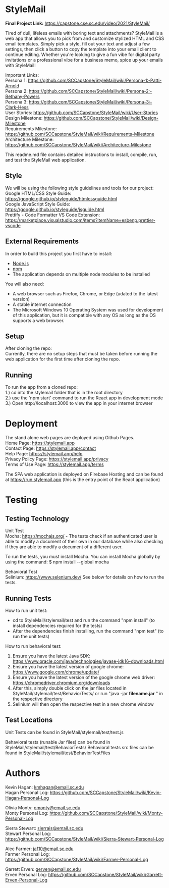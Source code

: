# StyleMail

**Final Project Link:** https://capstone.cse.sc.edu/video/2021/StyleMail/

Tired of dull, lifeless emails with boring text and attachments? StyleMail is a web app that allows you to pick from and customize stylized HTML and CSS email templates. Simply pick a style, fill out your text and adjust a few settings, then click a button to copy the template into your email client to continue editing. Whether you're looking to give a fun vibe for digital party invitations or a professional vibe for a business memo, spice up your emails with StyleMail!  

Important Links:  
Persona 1: https://github.com/SCCapstone/StyleMail/wiki/Persona-1:-Patti-Arnold  
Persona 2: https://github.com/SCCapstone/StyleMail/wiki/Persona-2:-Bethany-Powers  
Persona 3: https://github.com/SCCapstone/StyleMail/wiki/Persona-3:-Clark-Hess  
User Stories: https://github.com/SCCapstone/StyleMail/wiki/User-Stories  
Design Milestone: https://github.com/SCCapstone/StyleMail/wiki/Design-Milestone  
Requirements Milestone: https://github.com/SCCapstone/StyleMail/wiki/Requirements-Milestone  
Architecture Milestone: https://github.com/SCCapstone/StyleMail/wiki/Architecture-Milestone  

This readme.md file contains detailed instructions to install, compile, run, and test the StyleMail web application.  

## Style

We will be using the following style guidelines and tools for our project:  
Google HTML/CSS Style Guide: https://google.github.io/styleguide/htmlcssguide.html  
Google JavaScript Style Guide: https://google.github.io/styleguide/jsguide.html  
Prettify - Code Formatter VS Code Extension: https://marketplace.visualstudio.com/items?itemName=esbenp.prettier-vscode  

## External Requirements

In order to build this project you first have to install:

* [Node.js](https://nodejs.org/en/)  
* [npm](https://www.npmjs.com/)  
* The application depends on multiple node modules to be installed  

You will also need:  
* A web browser such as Firefox, Chrome, or Edge (udated to the latest version)  
* A stable internet connection  
* The Microsoft Windows 10 Operating System was used for development of this application, but it is compatible with any OS as long as the OS supports a web browser.  

## Setup

After cloning the repo:  
Currently, there are no setup steps that must be taken before running the web application for the first time after cloning the repo.  

## Running

To run the app from a cloned repo:  
1.) cd into the stylemail folder that is in the root directory  
2.) use the 'npm start' command to run the React app in development mode  
3.) Open http://localhost:3000 to view the app in your internet browser  

# Deployment

The stand alone web pages are deployed using Github Pages.  
Home Page: https://stylemail.app  
Contact Page: https://stylemail.app/contact  
Help Page: https://stylemail.app/help  
Privacy Policy Page: https://stylemail.app/privacy  
Terms of Use Page: https://stylemail.app/terms  

The SPA web application is deployed on Firebase Hosting and can be found at https://run.stylemail.app (this is the entry point of the React application)  

# Testing 

## Testing Technology

Unit Test  
Mocha: https://mochajs.org/ - The tests check if an authenticated user is able to modify a document of their own in our database while also checking if they are able to modify a document of a different user.  

To run the tests, you must install Mocha. You can install Mocha globally by using the command: $ npm install --global mocha  

Behavioral Test  
Selinium: https://www.selenium.dev/ 
See below for details on how to run the tests. 


## Running Tests

How to run unit test:
* cd to StyleMail/stylemail/test and run the command "npm install" (to install dependencies required for the tests)
* After the dependencies finish installing, run the command "npm test" (to run the unit tests)  

How to run behavioral test:  
1. Ensure you have the latest Java SDK: https://www.oracle.com/java/technologies/javase-jdk16-downloads.html
2. Ensure you have the latest version of google chrome: https://www.google.com/chrome/update/
3. Ensure you have the latest version of the google chrome web driver: https://chromedriver.chromium.org/downloads
4. After this, simply double click on the jar files located in StyleMail/stylemail/test/BehaviorTests/ or run "java -jar **filename.jar** " in the respective directory
5. Selinium will then open the respective test in a new chrome window 


## Test Locations 

Unit Tests can be found in StyleMail/stylemail/test/test.js  

Behavioral tests (runable Jar files) can be found in StyleMail/stylemail/test/BehaviorTests/ 
Behavioral tests src files can be found in StyleMail/stylemail/test/BehaviorTestFiles


# Authors

Kevin Hagan: kmhagan@email.sc.edu  
Hagan Personal Log: https://github.com/SCCapstone/StyleMail/wiki/Kevin-Hagan-Personal-Log  

Olivia Monty: omonty@email.sc.edu  
Monty Personal Log: https://github.com/SCCapstone/StyleMail/wiki/Monty-Personal-Log  

Sierra Stewart: sierrais@email.sc.edu  
Stewart Personal Log: https://github.com/SCCapstone/StyleMail/wiki/Sierra-Stewart-Personal-Log  

Alec Farmer: jaf10@email.sc.edu  
Farmer Personal Log: https://github.com/SCCapstone/StyleMail/wiki/Farmer-Personal-Log  

Garrett Erven: gerven@email.sc.edu  
Erven Personal Log: https://github.com/SCCapstone/StyleMail/wiki/Garrett-Erven-Personal-Log  
